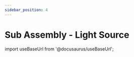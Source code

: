 ```yaml
---
sidebar_position: 4
---
```


# Sub Assembly - Light Source 

import useBaseUrl from '@docusaurus/useBaseUrl';


<div>
    <object data={useBaseUrl('/img/test/OpticalSubassembly.svg')} type="image/svg+xml" id="mySVG"></object>
</div>